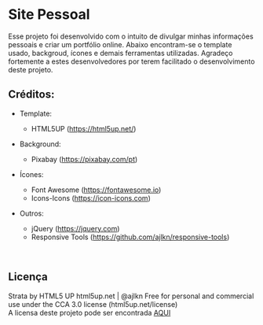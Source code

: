 # Site Pessoal
Esse projeto foi desenvolvido com o intuito de divulgar minhas informações pessoais e criar um portfólio online. Abaixo encontram-se o template usado, backgroud, ícones e demais ferramentas utilizadas. Agradeço fortemente a estes desenvolvedores por terem facilitado o desenvolvimento deste projeto. 
<br>

## Créditos:

* Template:
	* HTML5UP (https://html5up.net/)


* Background:
	* Pixabay (https://pixabay.com/pt)

* Ícones:
	* Font Awesome (https://fontawesome.io)
	* Icons-Icons (https://icon-icons.com)


* Outros:
	* jQuery (https://jquery.com)
	* Responsive Tools (https://github.com/ajlkn/responsive-tools)

<br>

## Licença
Strata by HTML5 UP
html5up.net | @ajlkn
Free for personal and commercial use under the CCA 3.0 license (html5up.net/license)
<br>
A licensa deste projeto pode ser encontrada [AQUI](LICENSE.txt)
 